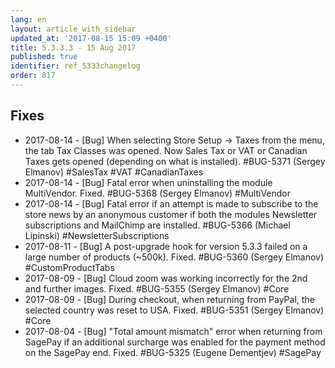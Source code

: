 ```yaml
---
lang: en
layout: article_with_sidebar
updated_at: '2017-08-15 15:09 +0400'
title: 5.3.3.3 - 15 Aug 2017
published: true
identifier: ref_5333changelog
order: 817
---
```


## Fixes

* 2017-08-14 - [Bug] When selecting Store Setup -> Taxes from the menu, the tab Tax Classes was opened. Now Sales Tax or VAT or Canadian Taxes gets opened (depending on what is installed). #BUG-5371 (Sergey Elmanov) #SalesTax #VAT #CanadianTaxes
* 2017-08-14 - [Bug] Fatal error when uninstalling the module MultiVendor. Fixed. #BUG-5368 (Sergey Elmanov) #MultiVendor
* 2017-08-14 - [Bug] Fatal error if an attempt is made to subscribe to the store news by an anonymous customer if both the modules Newsletter subscriptions and MailChimp are installed. #BUG-5366 (Michael Lipinski) #NewsletterSubscriptions
* 2017-08-11 - [Bug] A post-upgrade hook for version 5.3.3 failed on a large number of products (~500k). Fixed. #BUG-5360 (Sergey Elmanov) #CustomProductTabs
* 2017-08-09 - [Bug] Cloud zoom was working incorrectly for the 2nd and further images. Fixed. #BUG-5355 (Sergey Elmanov) #Core
* 2017-08-09 - [Bug] During checkout, when returning from PayPal, the selected country was reset to USA. Fixed. #BUG-5351 (Sergey Elmanov) #Core
* 2017-08-04 - [Bug] "Total amount mismatch" error when returning from SagePay if an additional surcharge was enabled for the payment method on the SagePay end. Fixed. #BUG-5325 (Eugene Dementjev) #SagePay
